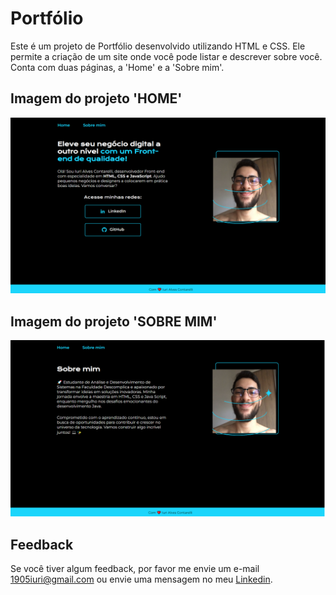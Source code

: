 # Portfólio

Este é um projeto de Portfólio desenvolvido utilizando HTML e CSS. Ele permite a criação de um site onde você pode listar e descrever sobre você. Conta com duas páginas, a 'Home' e a 'Sobre mim'.


## Imagem do projeto 'HOME'

![Imagem do projeto.](https://github.com/iuricontarelli/alura-portfolio/blob/main/img/wp-home.png)


## Imagem do projeto 'SOBRE MIM'

![Imagem do projeto.](https://github.com/iuricontarelli/alura-portfolio/blob/main/img/wp-about.png)


## Feedback

Se você tiver algum feedback, por favor me envie um e-mail 1905iuri@gmail.com ou envie uma mensagem no meu [Linkedin](https://www.linkedin.com/in/iuricontarelli/).

